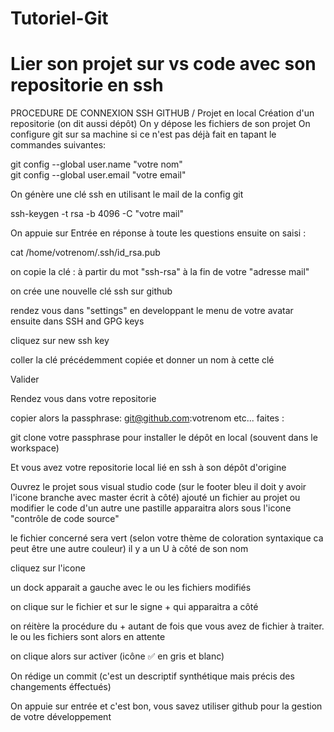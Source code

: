 # Tutoriel-Git
# Lier son projet sur vs code avec son repositorie en ssh

PROCEDURE DE CONNEXION SSH GITHUB / Projet en local
Création d'un repositorie (on dit aussi dépôt)
On y dépose les fichiers de son projet
On configure git sur sa machine si ce n'est pas déjà fait en tapant le commandes suivantes:

git config  --global user.name "votre nom"       
git config  --global user.email "votre email"

On génère une clé ssh en utilisant le mail de la config git

ssh-keygen -t rsa -b 4096 -C "votre mail"

On appuie sur Entrée en réponse à toute les questions
ensuite on saisi :

cat /home/votrenom/.ssh/id_rsa.pub

on copie la clé : à partir du mot  "ssh-rsa" à la fin de votre "adresse mail"

on crée une nouvelle clé ssh sur github

rendez vous dans "settings" en developpant le menu de votre avatar
ensuite dans SSH and GPG keys

cliquez sur new ssh key

coller la clé précédemment copiée et donner un nom à cette clé

Valider

Rendez vous dans votre repositorie

copier alors la passphrase: git@github.com:votrenom etc...
faites :    

git clone votre passphrase           pour installer le dépôt en local (souvent dans le workspace)

Et vous avez votre repositorie local lié en ssh à son dépôt d'origine

Ouvrez le projet sous visual studio code (sur le footer bleu il doit y avoir l'icone branche avec master écrit à côté)
ajouté un fichier au projet ou modifier le code d'un autre
une pastille apparaitra alors sous l'icone "contrôle de code source"

le fichier concerné sera vert (selon votre thème de coloration syntaxique ca peut être une autre couleur)
il y a un U à côté de son nom

cliquez sur l'icone

un dock apparait a gauche avec le ou les fichiers modifiés

on clique sur le fichier  et sur le signe +  qui apparaitra a côté

on réitère la procédure du + autant de fois que vous avez de fichier à traiter. le ou les fichiers sont alors en attente

on clique alors sur activer (icône :white_check_mark:  en gris et blanc)

On rédige un commit (c'est un descriptif synthétique mais précis des changements éffectués)

On appuie sur entrée et c'est bon, vous savez utiliser github pour la gestion de votre développement
